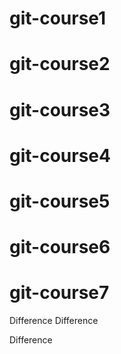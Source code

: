 # git-course1
# git-course2
# git-course3
# git-course4
# git-course5
# git-course6
# git-course7

Difference
Difference


Difference